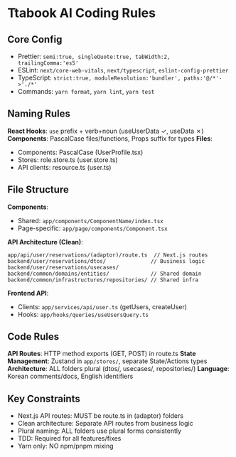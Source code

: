 # Ttabook AI Coding Rules

## Core Config

- Prettier: `semi:true, singleQuote:true, tabWidth:2, trailingComma:'es5'`
- ESLint: `next/core-web-vitals`, `next/typescript`, `eslint-config-prettier`
- TypeScript: `strict:true, moduleResolution:'bundler', paths:'@/*'->'./*'`
- Commands: `yarn format`, `yarn lint`, `yarn test`

## Naming Rules

**React Hooks**: `use` prefix + verb+noun (useUserData ✓, useData ✗)
**Components**: PascalCase files/functions, Props suffix for types
**Files**:

- Components: PascalCase (UserProfile.tsx)
- Stores: role.store.ts (user.store.ts)
- API clients: resource.ts (user.ts)

## File Structure

**Components**:

- Shared: `app/components/ComponentName/index.tsx`
- Page-specific: `app/page/components/Component.tsx`

**API Architecture (Clean)**:

```
app/api/user/reservations/(adaptor)/route.ts  // Next.js routes
backend/user/reservations/dtos/              // Business logic
backend/user/reservations/usecases/
backend/common/domains/entities/             // Shared domain
backend/common/infrastructures/repositories/ // Shared infra
```

**Frontend API**:

- Clients: `app/services/api/user.ts` (getUsers, createUser)
- Hooks: `app/hooks/queries/useUsersQuery.ts`

## Code Rules

**API Routes**: HTTP method exports (GET, POST) in route.ts
**State Management**: Zustand in `app/stores/`, separate State/Actions types
**Architecture**: ALL folders plural (dtos/, usecases/, repositories/)
**Language**: Korean comments/docs, English identifiers

## Key Constraints

- Next.js API routes: MUST be route.ts in (adaptor) folders
- Clean architecture: Separate API routes from business logic
- Plural naming: ALL folders use plural forms consistently
- TDD: Required for all features/fixes
- Yarn only: NO npm/pnpm mixing
